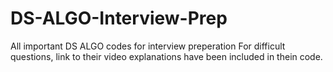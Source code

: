 # DS-ALGO-Interview-Prep
All important DS ALGO codes for interview preperation
For difficult questions, link to their video explanations have been included in thein code.
